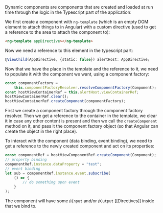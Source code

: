 Dynamic components are components that are created and loaded at run time through the logic in the Typescript part of the application:

We first create a component with `ng-template` (which is an empty DOM element to attach things to in Angular) with a custom directive (used to get a reference to the area to attach the component to):
```HTML
<ng-template appDirective></ng-template>
```

Now we need a reference to this element in the typescript part:
```Typescript
@ViewChild(AppDirective, {static: false}) alertHost: AppDirective;
```

Now that we have the place in the template and the reference to it, we need to populate it with the component we want, using a component factory:
```Typescript
const componentFactory =
	this.componentFactoryResolver.resolveComponentFactory(Component);
const hostViewContainerRef = this.alertHost.viewContainerRef;
hostViewContainerRef.clear();
hostViewContainerRef.createComponent(componentFactory);
```
First we create a component factory through the component factory resolver.
Then we get a reference to the container in the template, we clear it in case any other content is present and then we call the `createComponent` method on it, and pass it the component factory object (so that Angular can create the object in the right place).

To interact with the component (data binding, event binding), we need to get a reference to the newly created component and act on its properties:
```Typescript
const componentRef = hostViewComponentRef.createComponent(Component);
// property binding
componentRef.instance.dataProperty = "test";
// event binding
let sub = componentRef.instance.event.subscribe(
	() => {
		// do something upon event
	}
);
```
The component will have some `@Input` and/or `@Output` [[Directives]] inside that we bind to.